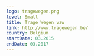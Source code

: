 ```yaml
---
logo: tragewegen.png
level: Small
title: Trage Wegen vzw
link: http://www.tragewegen.be/
country: Belgium
startDate: 03.2015
endDate: 03.2017
---
```

